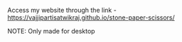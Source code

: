 Access my website through the link - https://vajjipartisatwikraj.github.io/stone-paper-scissors/

NOTE: Only made for desktop 
